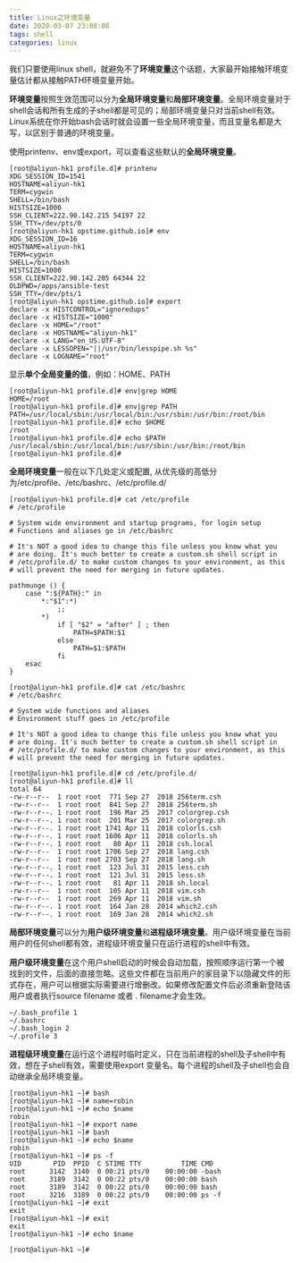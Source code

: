 ```yaml
---
title: Linux之环境变量
date: 2020-03-07 23:08:08
tags: shell
categories: linux
---
```


我们只要使用linux shell，就避免不了**环境变量**这个话题，大家最开始接触环境变量估计都从接触PATH环境变量开始。
<!--more-->

**环境变量**按照生效范围可以分为**全局环境变量**和**局部环境变量**。全局环境变量对于shell会话和所有生成的子shell都是可见的；局部环境变量只对当前shell有效。Linux系统在你开始bash会话时就会设置一些全局环境变量，而且变量名都是大写，以区别于普通的环境变量。

使用printenv、env或export，可以查看这些默认的**全局环境变量**。
```
[root@aliyun-hk1 profile.d]# printenv
XDG_SESSION_ID=1541
HOSTNAME=aliyun-hk1
TERM=cygwin
SHELL=/bin/bash
HISTSIZE=1000
SSH_CLIENT=222.90.142.215 54197 22
SSH_TTY=/dev/pts/0
[root@aliyun-hk1 opstime.github.io]# env
XDG_SESSION_ID=16
HOSTNAME=aliyun-hk1
TERM=cygwin
SHELL=/bin/bash
HISTSIZE=1000
SSH_CLIENT=222.90.142.205 64344 22
OLDPWD=/apps/ansible-test
SSH_TTY=/dev/pts/1
[root@aliyun-hk1 opstime.github.io]# export
declare -x HISTCONTROL="ignoredups"
declare -x HISTSIZE="1000"
declare -x HOME="/root"
declare -x HOSTNAME="aliyun-hk1"
declare -x LANG="en_US.UTF-8"
declare -x LESSOPEN="||/usr/bin/lesspipe.sh %s"
declare -x LOGNAME="root"
```

显示**单个全局变量的值**，例如：HOME、PATH
```
[root@aliyun-hk1 profile.d]# env|grep HOME
HOME=/root
[root@aliyun-hk1 profile.d]# env|grep PATH
PATH=/usr/local/sbin:/usr/local/bin:/usr/sbin:/usr/bin:/root/bin
[root@aliyun-hk1 profile.d]# echo $HOME
/root
[root@aliyun-hk1 profile.d]# echo $PATH
/usr/local/sbin:/usr/local/bin:/usr/sbin:/usr/bin:/root/bin
[root@aliyun-hk1 profile.d]#
```

**全局环境变量**一般在以下几处定义或配置, 从优先级的高低分为/etc/profile、/etc/bashrc、/etc/profile.d/
```
[root@aliyun-hk1 profile.d]# cat /etc/profile
# /etc/profile
​
# System wide environment and startup programs, for login setup
# Functions and aliases go in /etc/bashrc
​
# It's NOT a good idea to change this file unless you know what you
# are doing. It's much better to create a custom.sh shell script in
# /etc/profile.d/ to make custom changes to your environment, as this
# will prevent the need for merging in future updates.
​
pathmunge () {
    case ":${PATH}:" in
        *:"$1":*)
            ;;
        *)
            if [ "$2" = "after" ] ; then
                PATH=$PATH:$1
            else
                PATH=$1:$PATH
            fi
    esac
}

[root@aliyun-hk1 profile.d]# cat /etc/bashrc
# /etc/bashrc
​
# System wide functions and aliases
# Environment stuff goes in /etc/profile
​
# It's NOT a good idea to change this file unless you know what you
# are doing. It's much better to create a custom.sh shell script in
# /etc/profile.d/ to make custom changes to your environment, as this
# will prevent the need for merging in future updates.
​
[root@aliyun-hk1 profile.d]# cd /etc/profile.d/
[root@aliyun-hk1 profile.d]# ll
total 64
-rw-r--r--  1 root root  771 Sep 27  2018 256term.csh
-rw-r--r--  1 root root  841 Sep 27  2018 256term.sh
-rw-r--r--. 1 root root  196 Mar 25  2017 colorgrep.csh
-rw-r--r--. 1 root root  201 Mar 25  2017 colorgrep.sh
-rw-r--r--. 1 root root 1741 Apr 11  2018 colorls.csh
-rw-r--r--. 1 root root 1606 Apr 11  2018 colorls.sh
-rw-r--r--. 1 root root   80 Apr 11  2018 csh.local
-rw-r--r--  1 root root 1706 Sep 27  2018 lang.csh
-rw-r--r--  1 root root 2703 Sep 27  2018 lang.sh
-rw-r--r--. 1 root root  123 Jul 31  2015 less.csh
-rw-r--r--. 1 root root  121 Jul 31  2015 less.sh
-rw-r--r--. 1 root root   81 Apr 11  2018 sh.local
-rw-r--r--  1 root root  105 Apr 11  2018 vim.csh
-rw-r--r--  1 root root  269 Apr 11  2018 vim.sh
-rw-r--r--. 1 root root  164 Jan 28  2014 which2.csh
-rw-r--r--. 1 root root  169 Jan 28  2014 which2.sh
```

**局部环境变量**可以分为**用户级环境变量**和**进程级环境变量**。用户级环境变量在当前用户的任何shell都有效，进程级环境变量只在运行进程的shell中有效。


**用户级环境变量**在​这个用户shell启动的时候会自动加载，按照顺序运行第一个被找到的文件，后面的直接忽略。这些文件都在当前用户的​家目录下以隐藏文件的形式存在，用户可以根据实际需要进行增删改​。如果修改配置文件后必须重新登陆该用户或者执行source filename 或者 . filename​才会生效。
```
~/.bash_profile 1​
~/.bashrc
~/.bash_login 2​
~/.profile 3
```

**进程级环境变量**在运行这个进程时临时定义，只在当前进程的shell及子shell中有效，想在子shell有效，需要使用export 变量名。​每个进程的shell及子shell也会自动继承全局环境变量。
```
[root@aliyun-hk1 ~]# bash
[root@aliyun-hk1 ~]# name=robin
[root@aliyun-hk1 ~]# echo $name
robin
[root@aliyun-hk1 ~]# export name
[root@aliyun-hk1 ~]# bash
[root@aliyun-hk1 ~]# echo $name
robin
[root@aliyun-hk1 ~]# ps -f
UID        PID  PPID  C STIME TTY          TIME CMD
root      3142  3140  0 00:21 pts/0    00:00:00 -bash
root      3189  3142  0 00:22 pts/0    00:00:00 bash
root      3189  3142  0 00:22 pts/0    00:00:00 bash
root      3216  3189  0 00:22 pts/0    00:00:00 ps -f
[root@aliyun-hk1 ~]# exit
exit
[root@aliyun-hk1 ~]# exit
exit
[root@aliyun-hk1 ~]# echo $name
​
[root@aliyun-hk1 ~]#
```